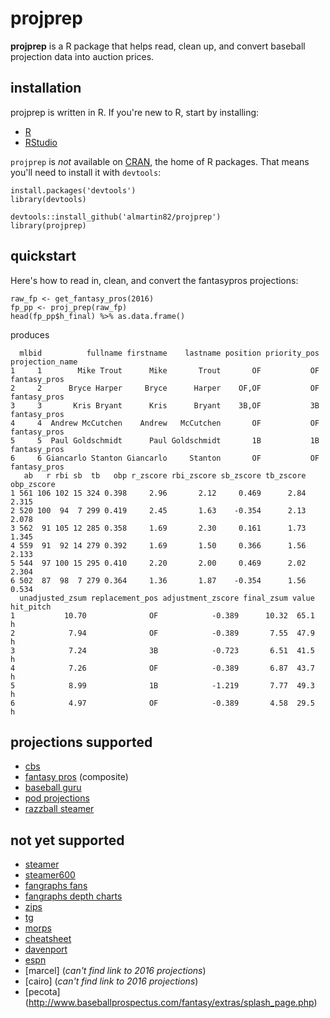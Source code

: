 # projprep
**projprep** is a R package that helps read, clean up, and convert baseball projection data into auction prices.

## installation
projprep is written in R.
If you're new to R, start by installing:

* [R](https://cran.r-project.org/)
* [RStudio](https://www.rstudio.com/products/RStudio/#Desktop)

`projprep` is *_not_* available on [CRAN](https://cran.r-project.org/), the home of R packages.  That means you'll need to install it with `devtools`:

```
install.packages('devtools')
library(devtools)

devtools::install_github('almartin82/projprep')
library(projprep)
```

## quickstart

Here's how to read in, clean, and convert the fantasypros projections:

```
raw_fp <- get_fantasy_pros(2016)
fp_pp <- proj_prep(raw_fp)
head(fp_pp$h_final) %>% as.data.frame()
```

produces
```
  mlbid          fullname firstname    lastname position priority_pos projection_name
1     1        Mike Trout      Mike       Trout       OF           OF    fantasy_pros
2     2      Bryce Harper     Bryce      Harper    OF,OF           OF    fantasy_pros
3     3       Kris Bryant      Kris      Bryant    3B,OF           3B    fantasy_pros
4     4  Andrew McCutchen    Andrew   McCutchen       OF           OF    fantasy_pros
5     5  Paul Goldschmidt      Paul Goldschmidt       1B           1B    fantasy_pros
6     6 Giancarlo Stanton Giancarlo     Stanton       OF           OF    fantasy_pros
   ab   r rbi sb  tb   obp r_zscore rbi_zscore sb_zscore tb_zscore obp_zscore
1 561 106 102 15 324 0.398     2.96       2.12     0.469      2.84      2.315
2 520 100  94  7 299 0.419     2.45       1.63    -0.354      2.13      2.078
3 562  91 105 12 285 0.358     1.69       2.30     0.161      1.73      1.345
4 559  91  92 14 279 0.392     1.69       1.50     0.366      1.56      2.133
5 544  97 100 15 295 0.410     2.20       2.00     0.469      2.02      2.304
6 502  87  98  7 279 0.364     1.36       1.87    -0.354      1.56      0.534
  unadjusted_zsum replacement_pos adjustment_zscore final_zsum value hit_pitch
1           10.70              OF            -0.389      10.32  65.1         h
2            7.94              OF            -0.389       7.55  47.9         h
3            7.24              3B            -0.723       6.51  41.5         h
4            7.26              OF            -0.389       6.87  43.7         h
5            8.99              1B            -1.219       7.77  49.3         h
6            4.97              OF            -0.389       4.58  29.5         h
```

## projections supported

* [cbs](http://www.cbssports.com/fantasy/baseball/stats/sortable/cbs/OF/season/standard/projections?&print_rows=9999)
* [fantasy pros](http://www.fantasypros.com/mlb/projections/hitters.php) (composite)
* [baseball guru](http://baseballguru.com/bbinside4.html)
* [pod projections](http://www.projectingx.com/baseball-player-projections/)
* [razzball steamer](http://razzball.com/steamer-hitter-projections/)

## not yet supported

* [steamer](http://www.fangraphs.com/projections.aspx?pos=all&stats=bat&type=steamer&team=0&lg=all&players=0)
* [steamer600](http://www.fangraphs.com/projections.aspx?pos=all&stats=bat&type=steamer600&team=0&lg=all&players=0)
* [fangraphs fans](http://www.fangraphs.com/projections.aspx?pos=all&stats=bat&type=fan&team=0&lg=all&players=0)
* [fangraphs depth charts](http://www.fangraphs.com/projections.aspx?pos=all&stats=bat&type=fan&team=0&lg=all&players=0)
* [zips](http://www.fangraphs.com/projections.aspx?pos=all&stats=bat&type=fan&team=0&lg=all&players=0)
* [tg](http://www.tgfantasybaseball.com/baseball/projections.cfm)
* [morps](http://morps.mlblogs.com/category/morps/)
* [cheatsheet](http://mrcheatsheet.com/2016/03/08/2016-fantasy-baseball-cheatsheets-2/)
* [davenport](http://claydavenport.com/projections/PROJHOME.shtml)
* [espn](http://games.espn.go.com/flb/tools/projections?display=alt)
* [marcel] (_can't find link to 2016 projections_)
* [cairo] (_can't find link to 2016 projections_)
* [pecota] (http://www.baseballprospectus.com/fantasy/extras/splash_page.php)
